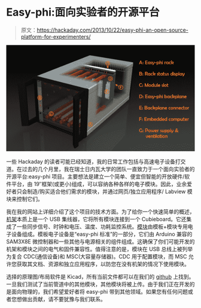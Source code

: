 # Easy-phi:面向实验者的开源平台

> 原文：<https://hackaday.com/2013/10/22/easy-phi-an-open-source-platform-for-experimenters/>

[![](img/c490eb098b934d3568cfdbabb578d05f.png)](http://hackaday.com/wp-content/uploads/2013/10/rack_28f_inside.png)

一些 Hackaday 的读者可能已经知道，我的日常工作包括与高速电子设备打交道。在过去的几个月里，我在瑞士日内瓦大学的团队一直致力于一个面向实验者的开源平台:easy-phi 项目。主要想法是建立一个简单、便宜但智能的开放硬件/软件平台，由 19″框架(或更小)组成，可以容纳各种各样的电子模块。因此，业余爱好者只会制造/购买适合他们需求的模块，并通过网页/独立应用程序/ Labview 模块来控制它们。

我在我的网站上详细介绍了这个项目的技术方面。为了给你一个快速简单的概述，[机架](http://www.limpkin.fr/index.php?post/2013/09/98/Easy-phi-project%3A-the-rack-and-its-backplane)本质上是一个 USB 集线器，它将所有模块连接到一个 Cubieboard。它还集成了一些同步信号、时钟和电压、温度、功耗监控系统。[模块](http://www.limpkin.fr/index.php?post/2013/10/09/Easy-phi-project%3A-the-template-module)由模板+模块专用电子设备组成。模板电子设备是“easy-phi 标准”的一部分，它们由 Arduino 兼容的 SAM3X8E 微控制器和一些其他与电源相关的组件组成。这确保了你们可能开发的机架和模块之间的电气和固件兼容性。值得注意的是，模块在 USB 总线上被列举为复合 CDC(通信设备)和 MSC(大容量存储器)。CDC 用于配置模块，而 MSC 允许您获取其文档、资源和独立应用程序，以防您在没有机架的情况下使用模块。

选择的原理图/布局软件是 Kicad，所有当前文件都可以在我们的 [github](https://github.com/easy-phi/main) 上找到。一旦我们测试了当前管道中的其他模块，其他模块将被上传。由于我们正在开发的是面向物理的，我们希望爱好者将 easy-phi 带到其他领域。如果您有任何问题或者您想做出贡献，请不要犹豫与我们联系。